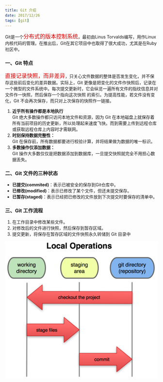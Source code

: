 ```yaml
---
title: Git 介绍
date: 2017/12/26
tags: [git]
---
```


 Git是一个<font size=4 color=dark weight=bold>分布式的版本控制系统</font>，最初由Linus Torvalds编写，用作Linux内核代码的管理。在推出后，Git在其它项目中也取得了很大成功，尤其是在Ruby社区中。  

### 一、Git 特点 
<font size=4 color=dark weight=bold>直接记录快照，而非差异</font>，只关心文件数据的整体是否发生变化，并不保存这些前后变化的差异数据。实际上，Git 更像是把变化的文件作快照后，记录在一个微型的文件系统中。每次提交更新时，它会纵览一遍所有文件的指纹信息并对文件作一快照，然后保存一个指向这次快照 的索引。为提高性能，若文件没有变化，Git 不会再次保存，而只对上次保存的快照作一链接。 

1. **近乎所有操作都是本地执行**  
Git 绝大多数操作都只访问本地文件和资源，因为 Git 在本地磁盘上就保存着所有当前项目的历史更新，所以处理起来速度飞快。而到需要上传到远程仓库或获取远程仓库上内容时才需联网。 
2. **时刻保持数据完整性：**  
Git 在保存前，所有数据都要进行校验计算，并将结果做为数据的唯一标识。 
3. **多数操作仅添加数据：**  
Git 操作大多数仅仅是把数据添加到数据库，一旦提交快照就完全不用担心数据丢失。 

### 二、Git 文件的三种状态 
- **已提交(commited)**：表示已被安全的保存到Git仓库中。 
- **已修改(modified)**：表示已修改了某个文件，但还未提交保存。 
- **已暂存(staged)**：表示已经把已修改的文件放到下次提交时要保存的清单中。 

### 三、Git 工作流程 
1. 在工作目录中修改某些文件。  
2. 对修改后的文件进行快照，然后保存到暂存区域。
3. 提交更新，将保存在暂存区域的文件快照永久转储到 Git 目录中

![git_flow](../../../../images/git_flow.png)